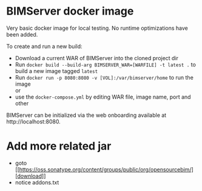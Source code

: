 # BIMServer docker image

Very basic docker image for local testing. No runtime optimizations have been added. 

To create and run a new build:

* Download a current WAR of BIMServer into the cloned project dir
* Run `docker build --build-arg BIMSERVER_WAR=[WARFILE] -t latest .` to build a new image tagged `latest`
* Run `docker run -p 8080:8080 -v [VOL]:/var/bimserver/home` to run the image   
or
* use the `docker-compose.yml` by editing WAR file, image name, port and other

BIMServer can be initialized via the web onboarding available at http://localhost:8080.

# Add more related jar

* goto [[https://oss.sonatype.org/content/groups/public/org/opensourcebim/][download]]
* notice addons.txt
